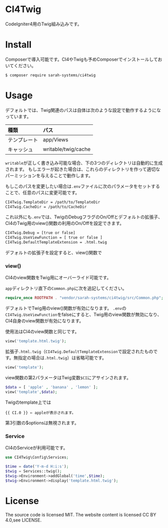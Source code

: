 # CI4Twig

CodeIgniter4用のTwig組み込みです。

# Install

Composerで導入可能です。CI4やTwigも予めComposerでインストールしておいてください。

```bash
$ composer require sarah-systems/ci4twig
```

# Usage
デフォルトでは、Twig関連のパスは自体は次のような設定で動作するようになっています。

| 種類         | パス                        |
|:-------------|:----------------------------|
| テンプレート | app/Views                   |
| キャッシュ   | writable/twig/cache         |

`writable`が正しく書き込み可能な場合、下の3つのディレクトリは自動的に生成されます。
もしエラーが起きた場合は、これらのディレクトリを作って適切なパーミッションを与えることで動作します。

もしこのパスを変更したい場合は`.env`ファイルに次のパラメータをセットすることで、任意のパスに変更可能です。

```bash
CI4Twig.TemplateDir = /path/to/TemplateDir
CI4Twig.CacheDir = /path/to/CacheDir
```

これ以外にも`.env`では、TwigのDebugフラグのOn/Offとデフォルトの拡張子、CI4のTwig用のview()関数の利用のOn/Offを設定できます。

```bash
CI4Twig.Debug = [true or false]
CI4Twig.UseViewFunction = [ true or false ]
CI4Twig.DefaultTemplateExtension = .html.twig
```

デフォルトの拡張子を設定すると、view()関数で

### view()
CI4のview関数をTwig用にオーバーライド可能です。

`app`ディレクトリ直下の`Common.php`に次を追記してください。

```php
require_once ROOTPATH . "vendor/sarah-systems/ci4twig/src/Common.php";
```

デフォルトでTwig用のview()関数が有効になります。
`.env`の`CI4Twig.UseViewFunction`をfalseにすると、Twig用のview関数が無効になり、CI4自身のview関数が有効になります。

使用法はCI4のview関数と同じです。

```php
view('template.html.twig');
```

拡張子`.html.twig`（`CI4Twig.DefaultTemplateExtension`で設定されたものです。無指定の場合は`.html.twig`）は省略可能です。

```php
view('template');
```

view関数の第2パラメータはTwig変数`$CI`にアサインされます。

```php
$data = [ 'apple' , 'banana' , 'lemon' ];
view('template',$data);
```

Twigのtemplate上では
```twig
{{ CI.0 }} ← appleが表示されます。
```

第3引数の$optionsは無視されます。

### Service

CI4のServiceが利用可能です。

```php
use CI4Twig\Config\Services;

$time = date('Y-m-d H:i:s');
$twig = Services::twig();
$twig->Environment->addGlobal('time',$time);
$twig->Environment->display('template.html.twig');
```

# License
The source code is licensed MIT. The website content is licensed CC BY 4.0,see LICENSE.